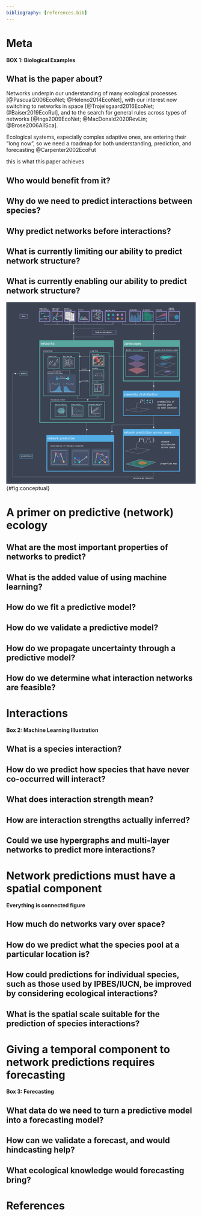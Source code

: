```yaml
---
bibliography: [references.bib]
---
```


# Meta

**BOX 1: Biological Examples**

## What is the paper about?

Networks underpin our understanding of many ecological processes
[@Pascual2006EcoNet; @Heleno2014EcoNet], with our interest now switching to
networks in space [@Trojelsgaard2016EcoNet; @Baiser2019EcoRul], and to the
search for general rules across types of networks [@Ings2009EcoNet;
@MacDonald2020RevLin; @Brose2006AllSca].

Ecological systems, especially complex adaptive ones, are entering their “long
now”, so we need a roadmap for both understanding, prediction, and forecasting
@Carpenter2002EcoFut

this is what this paper achieves

## Who would benefit from it?

## Why do we need to predict interactions between species?

## Why predict networks before interactions?

## What is currently limiting our ability to predict network structure?

## What is currently enabling our ability to predict network structure?

![TODO](figures/conceptual.png){#fig:conceptual}

# A primer on predictive (network) ecology

## What are the most important properties of networks to predict?

## What is the added value of using machine learning?

## How do we fit a predictive model?

## How do we validate a predictive model?

## How do we propagate uncertainty through a predictive model?

## How do we determine what interaction networks are feasible?

# Interactions

**Box 2: Machine Learning Illustration**

## What is a species interaction?

## How do we predict how species that have never co-occurred will interact?

## What does interaction strength mean?

## How are interaction strengths actually inferred? 

## Could we use hypergraphs and multi-layer networks to predict more interactions? 

# Network predictions must have a spatial component

**Everything is connected figure**

## How much do networks vary over space?

## How do we predict what the species pool at a particular location is?

## How could predictions for individual species, such as those used by IPBES/IUCN, be improved by considering ecological interactions?

## What is the spatial scale suitable for the prediction of species interactions?

# Giving a temporal component to network predictions requires forecasting

**Box 3: Forecasting**

## What data do we need to turn a predictive model into a forecasting model?

## How can we validate a forecast, and would hindcasting help?

## What ecological knowledge would forecasting bring?

# References
